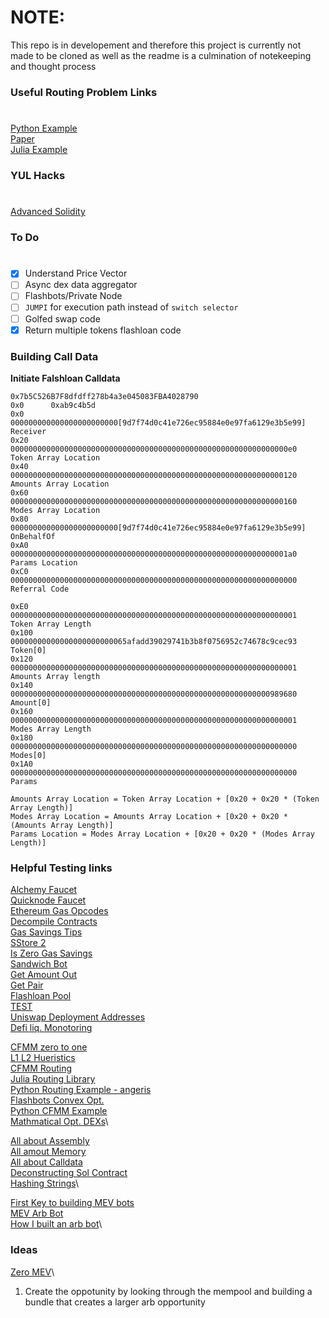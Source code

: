 # NOTE: 
This repo is in developement and therefore this project is currently not made to be cloned as well as the readme is a culmination of notekeeping and thought process

### Useful Routing Problem Links
#
[Python Example](https://github.com/angeris/cfmm-routing-code/tree/master)\
[Paper](https://angeris.github.io/papers/cfmm-routing.pdf)\
[Julia Example](https://bcc-research.github.io/CFMMRouter.jl/dev/)

### YUL Hacks
#
[Advanced Solidity](https://github.com/androlo/solidity-workshop/blob/master/tutorials/2016-03-09-advanced-solidity-I.md)
### To Do
#
- [X] Understand Price Vector
- [ ] Async dex data aggregator
- [ ] Flashbots/Private Node 
- [ ] `JUMPI` for execution path instead of `switch selector`
- [ ] Golfed swap code
- [X] Return multiple tokens flashloan code

### Building Call Data
**Initiate Falshloan Calldata**

    0x7b5C526B7F8dfdff278b4a3e045083FBA4028790
    0x0      0xab9c4b5d
    0x0      000000000000000000000000[9d7f74d0c41e726ec95884e0e97fa6129e3b5e99]      Receiver
    0x20     00000000000000000000000000000000000000000000000000000000000000e0        Token Array Location
    0x40     0000000000000000000000000000000000000000000000000000000000000120        Amounts Array Location
    0x60     0000000000000000000000000000000000000000000000000000000000000160        Modes Array Location
    0x80     000000000000000000000000[9d7f74d0c41e726ec95884e0e97fa6129e3b5e99]      OnBehalfOf
    0xA0     00000000000000000000000000000000000000000000000000000000000001a0        Params Location
    0xC0     0000000000000000000000000000000000000000000000000000000000000000        Referral Code

    0xE0     0000000000000000000000000000000000000000000000000000000000000001        Token Array Length
    0x100    00000000000000000000000065afadd39029741b3b8f0756952c74678c9cec93        Token[0]
    0x120    0000000000000000000000000000000000000000000000000000000000000001        Amounts Array length
    0x140    0000000000000000000000000000000000000000000000000000000000989680        Amount[0]
    0x160    0000000000000000000000000000000000000000000000000000000000000001        Modes Array Length
    0x180    0000000000000000000000000000000000000000000000000000000000000000        Modes[0]
    0x1A0    0000000000000000000000000000000000000000000000000000000000000000        Params

    Amounts Array Location = Token Array Location + [0x20 + 0x20 * (Token Array Length)]
    Modes Array Location = Amounts Array Location + [0x20 + 0x20 * (Amounts Array Length)]
    Params Location = Modes Array Location + [0x20 + 0x20 * (Modes Array Length)]

### Helpful Testing links
[Alchemy Faucet](https://goerlifaucet.com/)\
[Quicknode Faucet](https://faucet.quicknode.com/ethereum/goerli/?transactionHash=0xda0fd34031eb81579af97ac7858fac659b88c791e87261fff2dec35188ad6b2f)\
[Ethereum Gas Opcodes](https://github.com/wolflo/evm-opcodes/tree/main)\
[Decompile Contracts](https://ethervm.io/decompile)\
[Gas Savings Tips](https://hackmd.io/@gn56kcRBQc6mOi7LCgbv1g/rJez8O8st)\
[SStore 2](https://github.com/0xsequence/sstore2)\
[Is Zero Gas Savings](https://twitter.com/transmissions11/status/1474465495243898885)\
[Sandwich Bot](https://github.com/libevm/subway/blob/master/contracts/src/Sandwich.sol)\
[Get Amount Out](https://goerli.etherscan.io/address/0x7a250d5630B4cF539739dF2C5dAcb4c659F2488D#readContract)\
[Get Pair](https://goerli.etherscan.io/address/0x5C69bEe701ef814a2B6a3EDD4B1652CB9cc5aA6f#readContract)\
[Flashloan Pool](https://goerli.etherscan.io/address/0x7b5C526B7F8dfdff278b4a3e045083FBA4028790#readProxyContract)\
[TEST](https://goerli.etherscan.io/tx/0x9b076a762acd75e5a2f8f15984fa2acb6bc11a0c211e14aa84f4f5ed6a42fba7)\
[Uniswap Deployment Addresses](https://docs.uniswap.org/contracts/v3/reference/deployments)\
[Defi liq. Monotoring](https://medium.com/intotheblock/a-practical-guide-to-monitoring-liquidation-risk-in-defi-lending-protocols-aae26c95e3b8)

[CFMM zero to one](https://medium.com/bollinger-investment-group/constant-function-market-makers-defis-zero-to-one-innovation-968f77022159)\
[L1 L2 Hueristics](https://web.stanford.edu/class/ee364b/lectures/l1_slides.pdf)\
[CFMM Routing](https://angeris.github.io/papers/cfmm-routing.pdf)\
[Julia Routing Library](https://bcc-research.github.io/CFMMRouter.jl/dev/examples/arbitrage/)\
[Python Routing Example - angeris](https://github.com/angeris/cfmm-routing-code/tree/master)\
[Flashbots Convex Opt.](https://www.youtube.com/watch?v=v9liLt12jN8)\
[Python CFMM Example](https://gist.githubusercontent.com/noxx3xxon/11fd224d7b99b78ee1e4a914bf0cbd22/raw/376a854183d4f2fc27e06058cfda2c5ea8e32efc/arbitrage.py)\
[Mathmatical Opt. DEXs](https://noxx.substack.com/p/dex-arbitrage-mathematical-optimisations)\

[All about Assembly](https://jeancvllr.medium.com/solidity-tutorial-all-about-assembly-5acdfefde05c)\
[All amout Memory](https://betterprogramming.pub/solidity-tutorial-all-about-memory-1e1696d71ee4)\
[All about Calldata](https://betterprogramming.pub/solidity-tutorial-all-about-calldata-aebbe998a5fc)\
[Deconstructing Sol Contract](https://medium.com/zeppelin-blog/deconstructing-a-solidity-contract-part-vi-the-swarm-hash-70f069e22aef)\
[Hashing Strings](https://medium.com/@kalexotsu/understanding-solidity-assembly-hashing-a-string-from-calldata-fbd2ece82263)\

[First Key to building MEV bots](https://medium.com/@solidquant/first-key-to-building-mev-bots-your-simulation-engine-c9c0420d2e1)\
[MEV Arb Bot](https://github.com/solidquant/whack-a-mole/tree/examples/strategy/dex_arb_base/data)\
[How I built an arb bot](https://medium.com/@solidquant/how-i-built-my-first-mev-arbitrage-bot-introducing-whack-a-mole-66d91657152e)\

### Ideas 
[Zero MEV](https://info.zeromev.org/terms#toxic-arbitrage)\
1. Create the oppotunity by looking through the mempool and building a bundle that creates a larger arb opportunity 




